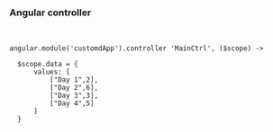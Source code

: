 ###  Angular controller
&nbsp;

    angular.module('customdApp').controller 'MainCtrl', ($scope) ->

      $scope.data = {
          values: [
              ["Day 1",2],
              ["Day 2",6],
              ["Day 3",3],
              ["Day 4",5]
          ]
      }
